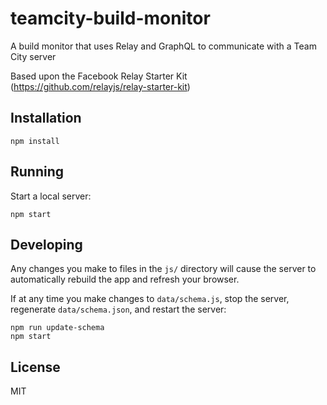 # teamcity-build-monitor
A build monitor that uses Relay and GraphQL to communicate with a Team City server

Based upon the Facebook Relay Starter Kit (https://github.com/relayjs/relay-starter-kit)
## Installation

```
npm install
```

## Running

Start a local server:

```
npm start
```

## Developing

Any changes you make to files in the `js/` directory will cause the server to
automatically rebuild the app and refresh your browser.

If at any time you make changes to `data/schema.js`, stop the server,
regenerate `data/schema.json`, and restart the server:

```
npm run update-schema
npm start
```

## License

MIT
